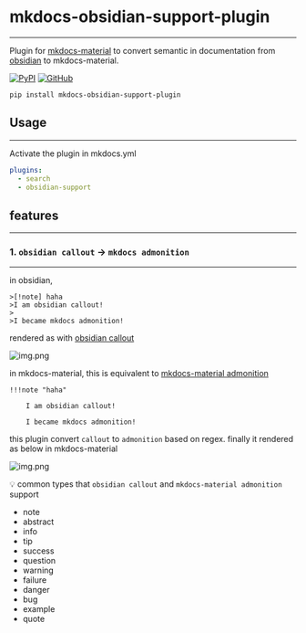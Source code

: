 # mkdocs-obsidian-support-plugin
---
Plugin for [mkdocs-material](https://squidfunk.github.io/mkdocs-material/) to convert semantic in documentation from [obsidian](https://obsidian.md/) to mkdocs-material.

[![PyPI](https://img.shields.io/pypi/v/mkdocs-obsidian-support-plugin)](https://pypi.org/project/mkdocs-obsidian-support-plugin/)
[![GitHub](https://img.shields.io/github/license/ndy2/mkdocs-obsidian-support-plugin)](https://github.com/ndy2/mkdocs-obsidian-support-plugin/blob/main/LICENSE.md)


```text
pip install mkdocs-obsidian-support-plugin
```

## Usage
---
Activate the plugin in mkdocs.yml 
```yaml
plugins:
  - search
  - obsidian-support
```


## features 
---

### 1. `obsidian callout` -> `mkdocs admonition`
---

in obsidian,
```text
>[!note] haha
>I am obsidian callout!
>
>I became mkdocs admonition!
```
rendered as with [obsidian callout](https://help.obsidian.md/Editing+and+formatting/Callouts)

![img.png](images/obsidian-callout.png)

in mkdocs-material,
this is equivalent to [mkdocs-material admonition](https://squidfunk.github.io/mkdocs-material/reference/admonitions/#custom-admonitions)

```text
!!!note "haha"

    I am obsidian callout!
    
    I became mkdocs admonition!
```

this plugin convert `callout` to `admonition` based on regex.
finally it rendered as below in mkdocs-material

![img.png](images/mkdocs-admonition.png)

💡 common types that `obsidian callout` and `mkdocs-material admonition` support

- note
- abstract
- info
- tip
- success
- question
- warning
- failure
- danger
- bug
- example
- quote
